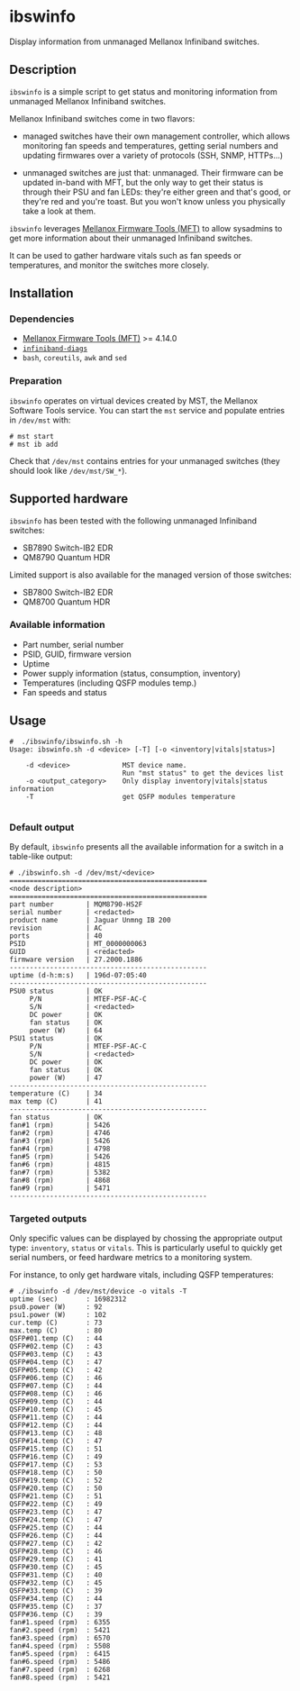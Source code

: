# ibswinfo
Display information from unmanaged Mellanox Infiniband switches.


## Description

`ibswinfo` is a simple script to get status and monitoring information 
from unmanaged Mellanox Infiniband switches.

Mellanox Infiniband switches come in two flavors:

* managed switches have their own management controller, which allows
  monitoring fan speeds and temperatures, getting serial numbers and updating
  firmwares over a variety of protocols (SSH, SNMP, HTTPs...)

* unmanaged switches are just that: unmanaged. Their firmware can be updated
  in-band with MFT, but the only way to get their status is through their PSU
  and fan LEDs: they're either green and that's good, or they're red and you're
  toast. But you won't know unless you physically take a look at them.


`ibswinfo` leverages [Mellanox Firmware Tools
(MFT)](https://www.mellanox.com/products/adapter-software/firmware-tools) to
allow sysadmins to get more information about their unmanaged Infiniband
switches.

It can be used to gather hardware vitals such as fan speeds or temperatures,
and monitor the switches more closely.


## Installation

### Dependencies

* [Mellanox Firmware Tools
  (MFT)](https://www.mellanox.com/products/adapter-software/firmware-tools) >=
  4.14.0
* [`infiniband-diags`](https://github.com/linux-rdma/rdma-core)
* `bash`, `coreutils`, `awk` and `sed`

### Preparation

`ibswinfo` operates on virtual devices created by MST, the Mellanox Software Tools service.
You can start the `mst` service and populate entries in `/dev/mst` with:

```
# mst start
# mst ib add
```

Check that `/dev/mst` contains entries for your unmanaged switches (they should
look like `/dev/mst/SW_*`).


## Supported hardware

`ibswinfo` has been tested with the following unmanaged Infiniband switches:
* SB7890 Switch-IB2 EDR
* QM8790 Quantum HDR

Limited support is also available for the managed version of those switches:
* SB7800 Switch-IB2 EDR
* QM8700 Quantum HDR


### Available information

* Part number, serial number
* PSID, GUID, firmware version
* Uptime
* Power supply information (status, consumption, inventory)
* Temperatures (including QSFP modules temp.)
* Fan speeds and status


## Usage

```
#  ./ibswinfo/ibswinfo.sh -h
Usage: ibswinfo.sh -d <device> [-T] [-o <inventory|vitals|status>]

    -d <device>             MST device name.
                            Run "mst status" to get the devices list
    -o <output_category>    Only display inventory|vitals|status information
    -T                      get QSFP modules temperature
    
```

### Default output

By default, `ibswinfo` presents all the available information for a switch in a
table-like output:

```
# ./ibswinfo.sh -d /dev/mst/<device>
=================================================
<node description>
=================================================
part number        | MQM8790-HS2F
serial number      | <redacted>
product name       | Jaguar Unmng IB 200
revision           | AC
ports              | 40
PSID               | MT_0000000063
GUID               | <redacted>
firmware version   | 27.2000.1886
-------------------------------------------------
uptime (d-h:m:s)   | 196d-07:05:40
-------------------------------------------------
PSU0 status        | OK
     P/N           | MTEF-PSF-AC-C
     S/N           | <redacted>
     DC power      | OK
     fan status    | OK
     power (W)     | 64
PSU1 status        | OK
     P/N           | MTEF-PSF-AC-C
     S/N           | <redacted>
     DC power      | OK
     fan status    | OK
     power (W)     | 47
-------------------------------------------------
temperature (C)    | 34
max temp (C)       | 41
-------------------------------------------------
fan status         | OK
fan#1 (rpm)        | 5426
fan#2 (rpm)        | 4746
fan#3 (rpm)        | 5426
fan#4 (rpm)        | 4798
fan#5 (rpm)        | 5426
fan#6 (rpm)        | 4815
fan#7 (rpm)        | 5382
fan#8 (rpm)        | 4868
fan#9 (rpm)        | 5471
-------------------------------------------------
```

### Targeted outputs

Only specific values can be displayed by chossing the appropriate output type:
`inventory`, `status` or `vitals`. This is particularly useful to quickly get
serial numbers, or feed hardware metrics to a monitoring system.

For instance, to only get hardware vitals, including QSFP temperatures:

```
# ./ibswinfo -d /dev/mst/device -o vitals -T
uptime (sec)       : 16982312
psu0.power (W)     : 92
psu1.power (W)     : 102
cur.temp (C)       : 73
max.temp (C)       : 80
QSFP#01.temp (C)   : 44
QSFP#02.temp (C)   : 43
QSFP#03.temp (C)   : 43
QSFP#04.temp (C)   : 47
QSFP#05.temp (C)   : 42
QSFP#06.temp (C)   : 46
QSFP#07.temp (C)   : 44
QSFP#08.temp (C)   : 46
QSFP#09.temp (C)   : 44
QSFP#10.temp (C)   : 45
QSFP#11.temp (C)   : 44
QSFP#12.temp (C)   : 44
QSFP#13.temp (C)   : 48
QSFP#14.temp (C)   : 47
QSFP#15.temp (C)   : 51
QSFP#16.temp (C)   : 49
QSFP#17.temp (C)   : 53
QSFP#18.temp (C)   : 50
QSFP#19.temp (C)   : 52
QSFP#20.temp (C)   : 50
QSFP#21.temp (C)   : 51
QSFP#22.temp (C)   : 49
QSFP#23.temp (C)   : 47
QSFP#24.temp (C)   : 47
QSFP#25.temp (C)   : 44
QSFP#26.temp (C)   : 44
QSFP#27.temp (C)   : 42
QSFP#28.temp (C)   : 46
QSFP#29.temp (C)   : 41
QSFP#30.temp (C)   : 45
QSFP#31.temp (C)   : 40
QSFP#32.temp (C)   : 45
QSFP#33.temp (C)   : 39
QSFP#34.temp (C)   : 44
QSFP#35.temp (C)   : 37
QSFP#36.temp (C)   : 39
fan#1.speed (rpm)  : 6355
fan#2.speed (rpm)  : 5421
fan#3.speed (rpm)  : 6570
fan#4.speed (rpm)  : 5508
fan#5.speed (rpm)  : 6415
fan#6.speed (rpm)  : 5486
fan#7.speed (rpm)  : 6268
fan#8.speed (rpm)  : 5421
```

